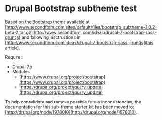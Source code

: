 # Drupal Bootstrap subtheme test

Based on the Bootstrap theme available at [http://www.secondform.com/sites/default/files/bootstrap_subtheme-3.0.2-beta-2.tar.gz](http://www.secondform.com/ideas/drupal-7-bootstrap-sass-gruntjs) and following insctructions in [http://www.secondform.com/ideas/drupal-7-bootstrap-sass-gruntjs](this article).

Require :

- Drupal 7.x
- Modules
  - [https://www.drupal.org/project/bootstrap](https://www.drupal.org/project/bootstrap)
  - [https://drupal.org/project/jquery_update](https://drupal.org/project/jquery_update)

To help consolidate and remove possible future inconsistencies, the documentation for this sub-theme starter kit has been moved to: [http://drupal.org/node/1978010](http://drupal.org/node/1978010).
